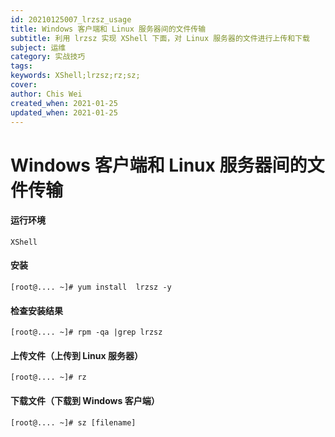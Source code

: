 ```yaml
---
id: 20210125007_lrzsz_usage
title: Windows 客户端和 Linux 服务器间的文件传输
subtitle: 利用 lrzsz 实现 XShell 下面，对 Linux 服务器的文件进行上传和下载
subject: 运维
category: 实战技巧
tags: 
keywords: XShell;lrzsz;rz;sz;
cover: 
author: Chis Wei
created_when: 2021-01-25
updated_when: 2021-01-25
---
```


# Windows 客户端和 Linux 服务器间的文件传输

#### 运行环境

`XShell`

#### 安装

```
[root@.... ~]# yum install  lrzsz -y
```

#### 检查安装结果

```
[root@.... ~]# rpm -qa |grep lrzsz
```

#### 上传文件（上传到 Linux 服务器）

```
[root@.... ~]# rz
```

#### 下载文件（下载到 Windows 客户端）

```
[root@.... ~]# sz [filename]
```
